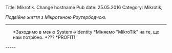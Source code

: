 Title: Mikrotik. Change hostname
Pub date: 25.05.2016
Category: Mikrotik, 

_Подвійне життя з Мікротиною Роутербодчою._

-----

<ol>
 	*Заходимо в меню System-&gt;Identity
 	*Міняємо "MikroTik" на те, що нам потрібно.
 	*???
 	*PROFIT!
</ol>
-----
